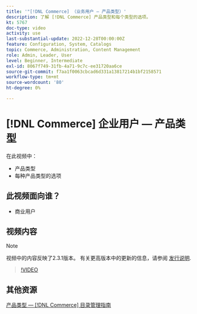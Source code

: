 ```yaml
---
title: '"[!DNL Commerce] （业务用户 — 产品类型）'
description: 了解 [!DNL Commerce] 产品类型和每个类型的选项。
kt: 5767
doc-type: video
activity: use
last-substantial-update: 2022-12-28T00:00:00Z
feature: Configuration, System, Catalogs
topic: Commerce, Administration, Content Management
role: Admin, Leader, User
level: Beginner, Intermediate
exl-id: 8067f749-31fb-4a71-9c7c-ee31720aa6ce
source-git-commit: f7aa1f0063cbcad6d331a13817214b1bf2158571
workflow-type: tm+mt
source-wordcount: '80'
ht-degree: 0%

---
```


# [!DNL Commerce] 企业用户 — 产品类型

在此视频中：

- 产品类型
- 每种产品类型的选项

## 此视频面向谁？

- 商业用户

## 视频内容

>[!NOTE]
>
>视频中的内容反映了2.3.1版本。 有关更高版本中的更新的信息，请参阅 [发行说明](https://experienceleague.adobe.com/docs/commerce-operations/release/notes/overview.html).

>[!VIDEO](https://video.tv.adobe.com/v/35952?quality=12&learn=on)

## 其他资源

[产品类型 —  [!DNL Commerce] 目录管理指南](https://experienceleague.adobe.com/docs/commerce-admin/catalog/products/product-create.html#product-types)
